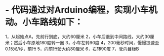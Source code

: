 # - 代码通过对Arduino编程，实现小车机动。小车路线如下：
  1，从起始点A，先前行到底，大约60厘米
  2，小车后退到中间路线，大约30厘米；然后小车原地180度转一圈
  3，小车左转90度
  4，200毫秒时间，慢慢提速至0.15米/秒，前行
  5，向前行驶大约80厘米
  6，右转90度
  7，驶向目标B
